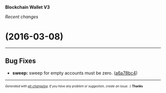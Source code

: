 __Blockchain Wallet V3__

_Recent changes_

#   (2016-03-08)



---

## Bug Fixes

- **sweep:** sweep for empty accounts must be zero.
  ([a6a78bc4](https://github.com/blockchain/My-Wallet-V3/commit/a6a78bc407afab80fe0721f2a9e485126468af85))



---
<sub><sup>*Generated with [git-changelog](https://github.com/rafinskipg/git-changelog). If you have any problem or suggestion, create an issue.* :) **Thanks** </sub></sup>